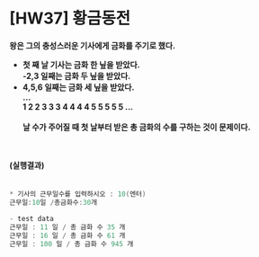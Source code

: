 # [HW37] 황금동전


<h4>

왕은 그의 충성스러운 기사에게 금화를 주기로 했다. </br>
- 첫 째 날 기사는 금화 한 닢을 받았다.</br>
-2,3 일째는 금화 두 닢을 받았다.</br>
- 4,5,6 일째는 금화 세 닢을 받았다.</br>
...</br>
1 2 2 3 3 3 4 4 4 4 5 5 5 5 5 ...</br></br>
날 수가 주어질 때 첫 날부터 받은 총 금화의 수를 구하는 것이 문제이다.

</br></br>
(실행결과)
</br></br></h4>

```cpp
* 기사의 근무일수를 입력하시오 : 10(엔터)
근무일:10일 /총금화수:30개

- test data
근무일 : 11 일 / 총 금화 수 35 개
근무일 : 16 일 / 총 금화 수 61 개
근무일 : 100 일 / 총 금화 수 945 개
```